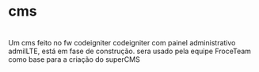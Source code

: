 # cms
# 
Um cms feito no fw codeigniter codeigniter com painel administrativo admilLTE, está em fase de construção.
sera usado pela equipe FroceTeam como base para a criação do superCMS
